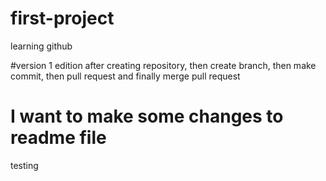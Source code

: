 # first-project
learning github

#version 1 edition
after creating repository, then create branch, 
then make commit, 
then pull request 
and finally merge pull request


# I want to make some changes to readme file
testing
